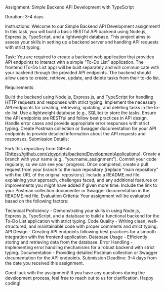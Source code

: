 Assignment: Simple Backend API Development with TypeScript

Duration: 3-4 days

Instructions: Welcome to our Simple Backend API Development assignment! In this task, you will build a basic RESTful API backend using Node.js, Express.js, TypeScript, and a lightweight database. This project aims to assess your skills in setting up a backend server and handling API requests with strict typing.

Task: You are required to create a backend web application that provides API endpoints to interact with a simple "To-Do List" application. The frontend (To-Do List app) will be built separately and will communicate with your backend through the provided API endpoints. The backend should allow users to create, retrieve, update, and delete tasks from their to-do list.

Requirements:

Build the backend using Node.js, Express.js, and TypeScript for handling HTTP requests and responses with strict typing.
Implement the necessary API endpoints for creating, retrieving, updating, and deleting tasks in the to-do list.
Use a lightweight database (e.g., SQLite) to store the tasks.
Ensure the API endpoints are RESTful and follow best practices in API design.
Handle error cases and provide appropriate error responses with strict typing.
Create Postman collection or Swagger documentation for your API endpoints to provide detailed information about the API requests and responses.
Submission Details:

Fork this repository from GitHub [[https://github.com/zigyprints/backendDevelopmentApplications].
Create a branch with your name (e.g., "yourname_assignment").
Commit your code regularly, so we can see your progress.
Once completed, create a pull request from your branch to the main repository (replace "main repository" with the URL of the original repository).
Include a README.md file explaining your approach, challenges faced, and any additional features or improvements you might have added if given more time.
Include the link to your Postman collection documenter or Swagger documentation in the README.md file.
Evaluation Criteria: Your assignment will be evaluated based on the following factors:

Technical Proficiency - Demonstrating your skills in using Node.js, Express.js, TypeScript, and a database to build a functional backend for the To-Do List application with strict typing.
Code Quality - Writing clean, well-structured, and maintainable code with proper comments and strict typing.
API Design - Creating API endpoints following best practices for a smooth integration with the frontend application.
Database Usage - Efficiently storing and retrieving data from the database.
Error Handling - Implementing error handling mechanisms for a robust backend with strict typing.
Documentation - Providing detailed Postman collection or Swagger documentation for the API endpoints.
Submission Deadline: 3-4 days from the date you received this assignment.

Good luck with the assignment! If you have any questions during the development process, feel free to reach out to us for clarification. Happy coding!
